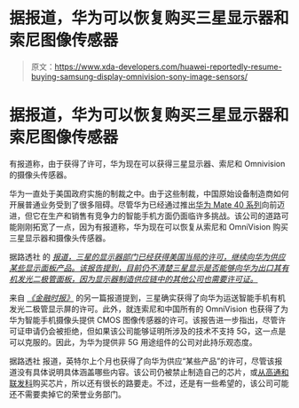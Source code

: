 # 据报道，华为可以恢复购买三星显示器和索尼图像传感器

> 原文：<https://www.xda-developers.com/huawei-reportedly-resume-buying-samsung-display-omnivision-sony-image-sensors/>

# 据报道，华为可以恢复购买三星显示器和索尼图像传感器

有报道称，由于获得了许可，华为现在可以获得三星显示器、索尼和 Omnivision 的摄像头传感器。

华为一直处于美国政府实施的制裁之中。由于这些制裁，中国原始设备制造商如何开展普通业务受到了很多阻碍。尽管华为已经通过推出[华为 Mate 40 系列](https://www.xda-developers.com/huawei-mate-40-series-5nm-kirin-9000/)向前迈进，但它在生产和销售有竞争力的智能手机方面仍面临许多挑战。该公司的道路可能刚刚拓宽了一点，因为有报道称，华为现在可以恢复从索尼和 OmniVision 购买三星显示器和摄像头传感器。

据路透社 的 [*报道，三星的显示器部门已经获得美国当局的许可，继续向华为供应某些显示面板产品。该报告提到，目前仍不清楚三星显示是否能够向华为出口其有机发光二极管面板，因为显示器制造供应链中的其他公司也需要许可证。*](https://www.reuters.com/article/us-usa-huawei-samsung-display-lg-display-idUSKBN27B2RZ)

来自 [*《金融时报》*](https://www.ft.com/content/508b0828-bcd5-46a6-84f8-d05cb2887e0a) 的另一篇报道提到，三星确实获得了向华为运送智能手机有机发光二极管显示屏的许可。此外，就连索尼和中国所有的 OmniVision 也获得了为华为智能手机摄像头提供 CMOS 图像传感器的许可。该报告进一步指出，尽管许可证申请仍会被拒绝，但如果该公司能够证明所涉及的技术不支持 5G，这一点是可以克服的。因此，为华为提供非 5G 用途组件的公司对此持乐观态度。

据路透社 报道，英特尔上个月也获得了向华为供应“某些产品”的许可，尽管该报道没有具体说明具体涵盖哪些内容。该公司仍被禁止制造自己的芯片，或[从高通和联发科](https://www.xda-developers.com/us-government-blocks-chip-makers-huawei-hisilicon-kirin-soc/)购买芯片，所以还有很长的路要走。不过，还是有一些希望的，该公司可能还不需要卖掉它的荣誉业务部门。